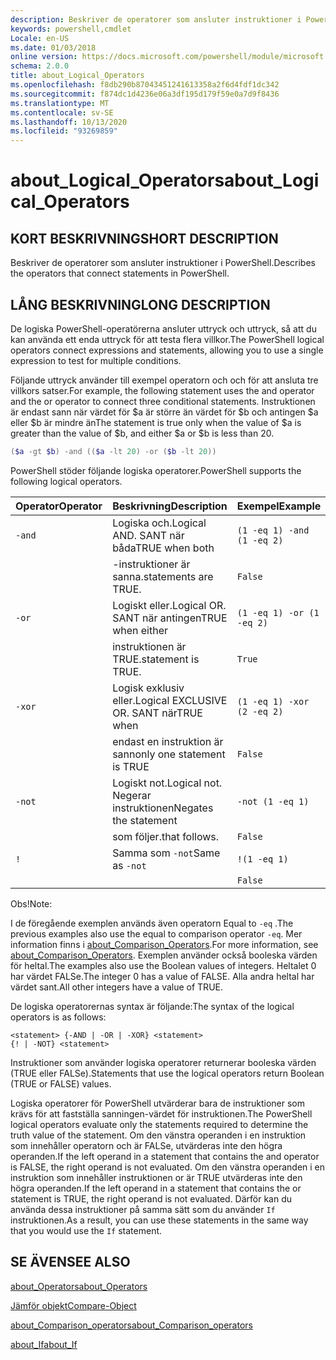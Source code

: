 ```yaml
---
description: Beskriver de operatorer som ansluter instruktioner i PowerShell.
keywords: powershell,cmdlet
Locale: en-US
ms.date: 01/03/2018
online version: https://docs.microsoft.com/powershell/module/microsoft.powershell.core/about/about_logical_operators?view=powershell-7.1&WT.mc_id=ps-gethelp
schema: 2.0.0
title: about_Logical_Operators
ms.openlocfilehash: f8db290b87043451241613358a2f6d4fdf1dc342
ms.sourcegitcommit: f874dc1d4236e06a3df195d179f59e0a7d9f8436
ms.translationtype: MT
ms.contentlocale: sv-SE
ms.lasthandoff: 10/13/2020
ms.locfileid: "93269859"
---
```

# <a name="about_logical_operators"></a><span data-ttu-id="2a526-104">about_Logical_Operators</span><span class="sxs-lookup"><span data-stu-id="2a526-104">about_Logical_Operators</span></span>

## <a name="short-description"></a><span data-ttu-id="2a526-105">KORT BESKRIVNING</span><span class="sxs-lookup"><span data-stu-id="2a526-105">SHORT DESCRIPTION</span></span>
<span data-ttu-id="2a526-106">Beskriver de operatorer som ansluter instruktioner i PowerShell.</span><span class="sxs-lookup"><span data-stu-id="2a526-106">Describes the operators that connect statements in PowerShell.</span></span>

## <a name="long-description"></a><span data-ttu-id="2a526-107">LÅNG BESKRIVNING</span><span class="sxs-lookup"><span data-stu-id="2a526-107">LONG DESCRIPTION</span></span>

<span data-ttu-id="2a526-108">De logiska PowerShell-operatörerna ansluter uttryck och uttryck, så att du kan använda ett enda uttryck för att testa flera villkor.</span><span class="sxs-lookup"><span data-stu-id="2a526-108">The PowerShell logical operators connect expressions and statements, allowing you to use a single expression to test for multiple conditions.</span></span>

<span data-ttu-id="2a526-109">Följande uttryck använder till exempel operatorn och och för att ansluta tre villkors satser.</span><span class="sxs-lookup"><span data-stu-id="2a526-109">For example, the following statement uses the and operator and the or operator to connect three conditional statements.</span></span> <span data-ttu-id="2a526-110">Instruktionen är endast sann när värdet för $a är större än värdet för $b och antingen $a eller $b är mindre än</span><span class="sxs-lookup"><span data-stu-id="2a526-110">The statement is true only when the value of $a is greater than the value of $b, and either $a or $b is less than</span></span>
20.

```powershell
($a -gt $b) -and (($a -lt 20) -or ($b -lt 20))
```

<span data-ttu-id="2a526-111">PowerShell stöder följande logiska operatorer.</span><span class="sxs-lookup"><span data-stu-id="2a526-111">PowerShell supports the following logical operators.</span></span>

|<span data-ttu-id="2a526-112">Operator</span><span class="sxs-lookup"><span data-stu-id="2a526-112">Operator</span></span>|<span data-ttu-id="2a526-113">Beskrivning</span><span class="sxs-lookup"><span data-stu-id="2a526-113">Description</span></span>                        |<span data-ttu-id="2a526-114">Exempel</span><span class="sxs-lookup"><span data-stu-id="2a526-114">Example</span></span>                   |
|--------|-----------------------------------|--------------------------|
|`-and`  |<span data-ttu-id="2a526-115">Logiska och.</span><span class="sxs-lookup"><span data-stu-id="2a526-115">Logical AND.</span></span> <span data-ttu-id="2a526-116">SANT när båda</span><span class="sxs-lookup"><span data-stu-id="2a526-116">TRUE when both</span></span>        |`(1 -eq 1) -and (1 -eq 2)`|
|        |<span data-ttu-id="2a526-117">-instruktioner är sanna.</span><span class="sxs-lookup"><span data-stu-id="2a526-117">statements are TRUE.</span></span>               |`False`                   |
|`-or`   |<span data-ttu-id="2a526-118">Logiskt eller.</span><span class="sxs-lookup"><span data-stu-id="2a526-118">Logical OR.</span></span> <span data-ttu-id="2a526-119">SANT när antingen</span><span class="sxs-lookup"><span data-stu-id="2a526-119">TRUE when either</span></span>       |`(1 -eq 1) -or (1 -eq 2)` |
|        |<span data-ttu-id="2a526-120">instruktionen är TRUE.</span><span class="sxs-lookup"><span data-stu-id="2a526-120">statement is TRUE.</span></span>                 |`True`                    |
|`-xor`  |<span data-ttu-id="2a526-121">Logisk exklusiv eller.</span><span class="sxs-lookup"><span data-stu-id="2a526-121">Logical EXCLUSIVE OR.</span></span> <span data-ttu-id="2a526-122">SANT när</span><span class="sxs-lookup"><span data-stu-id="2a526-122">TRUE when</span></span>    |`(1 -eq 1) -xor (2 -eq 2)`|
|        |<span data-ttu-id="2a526-123">endast en instruktion är sann</span><span class="sxs-lookup"><span data-stu-id="2a526-123">only one statement is TRUE</span></span>         |`False`                   |
|`-not`  |<span data-ttu-id="2a526-124">Logiskt not.</span><span class="sxs-lookup"><span data-stu-id="2a526-124">Logical not.</span></span> <span data-ttu-id="2a526-125">Negerar instruktionen</span><span class="sxs-lookup"><span data-stu-id="2a526-125">Negates the statement</span></span> |`-not (1 -eq 1)`          |
|        |<span data-ttu-id="2a526-126">som följer.</span><span class="sxs-lookup"><span data-stu-id="2a526-126">that follows.</span></span>                      |`False`                   |
|`!`     |<span data-ttu-id="2a526-127">Samma som `-not`</span><span class="sxs-lookup"><span data-stu-id="2a526-127">Same as `-not`</span></span>                     |`!(1 -eq 1)`              |
|        |                                   |`False`                   |

 <span data-ttu-id="2a526-128">Obs!</span><span class="sxs-lookup"><span data-stu-id="2a526-128">Note:</span></span>

<span data-ttu-id="2a526-129">I de föregående exemplen används även operatorn Equal to `-eq` .</span><span class="sxs-lookup"><span data-stu-id="2a526-129">The previous examples also use the equal to comparison operator `-eq`.</span></span> <span data-ttu-id="2a526-130">Mer information finns i [about_Comparison_Operators](about_Comparison_Operators.md).</span><span class="sxs-lookup"><span data-stu-id="2a526-130">For more information, see [about_Comparison_Operators](about_Comparison_Operators.md).</span></span> <span data-ttu-id="2a526-131">Exemplen använder också booleska värden för heltal.</span><span class="sxs-lookup"><span data-stu-id="2a526-131">The examples also use the Boolean values of integers.</span></span> <span data-ttu-id="2a526-132">Heltalet 0 har värdet FALSe.</span><span class="sxs-lookup"><span data-stu-id="2a526-132">The integer 0 has a value of FALSE.</span></span> <span data-ttu-id="2a526-133">Alla andra heltal har värdet sant.</span><span class="sxs-lookup"><span data-stu-id="2a526-133">All other integers have a value of TRUE.</span></span>

<span data-ttu-id="2a526-134">De logiska operatorernas syntax är följande:</span><span class="sxs-lookup"><span data-stu-id="2a526-134">The syntax of the logical operators is as follows:</span></span>

```
<statement> {-AND | -OR | -XOR} <statement>
{! | -NOT} <statement>
```

<span data-ttu-id="2a526-135">Instruktioner som använder logiska operatorer returnerar booleska värden (TRUE eller FALSe).</span><span class="sxs-lookup"><span data-stu-id="2a526-135">Statements that use the logical operators return Boolean (TRUE or FALSE) values.</span></span>

<span data-ttu-id="2a526-136">Logiska operatorer för PowerShell utvärderar bara de instruktioner som krävs för att fastställa sanningen-värdet för instruktionen.</span><span class="sxs-lookup"><span data-stu-id="2a526-136">The PowerShell logical operators evaluate only the statements required to determine the truth value of the statement.</span></span> <span data-ttu-id="2a526-137">Om den vänstra operanden i en instruktion som innehåller operatorn och är FALSe, utvärderas inte den högra operanden.</span><span class="sxs-lookup"><span data-stu-id="2a526-137">If the left operand in a statement that contains the and operator is FALSE, the right operand is not evaluated.</span></span>
<span data-ttu-id="2a526-138">Om den vänstra operanden i en instruktion som innehåller instruktionen or är TRUE utvärderas inte den högra operanden.</span><span class="sxs-lookup"><span data-stu-id="2a526-138">If the left operand in a statement that contains the or statement is TRUE, the right operand is not evaluated.</span></span> <span data-ttu-id="2a526-139">Därför kan du använda dessa instruktioner på samma sätt som du använder `If` instruktionen.</span><span class="sxs-lookup"><span data-stu-id="2a526-139">As a result, you can use these statements in the same way that you would use the `If` statement.</span></span>

## <a name="see-also"></a><span data-ttu-id="2a526-140">SE ÄVEN</span><span class="sxs-lookup"><span data-stu-id="2a526-140">SEE ALSO</span></span>

[<span data-ttu-id="2a526-141">about_Operators</span><span class="sxs-lookup"><span data-stu-id="2a526-141">about_Operators</span></span>](about_Operators.md)

[<span data-ttu-id="2a526-142">Jämför objekt</span><span class="sxs-lookup"><span data-stu-id="2a526-142">Compare-Object</span></span>](xref:Microsoft.PowerShell.Utility.Compare-Object)

[<span data-ttu-id="2a526-143">about_Comparison_operators</span><span class="sxs-lookup"><span data-stu-id="2a526-143">about_Comparison_operators</span></span>](about_Comparison_Operators.md)

[<span data-ttu-id="2a526-144">about_If</span><span class="sxs-lookup"><span data-stu-id="2a526-144">about_If</span></span>](about_If.md)

